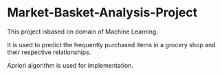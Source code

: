 # Market-Basket-Analysis-Project

This project isbased on domain of Machine Learning.

It is used to predict the frequently purchased items in a grocery shop and their respective relationships.

Apriori algorithm is used for implementation.
